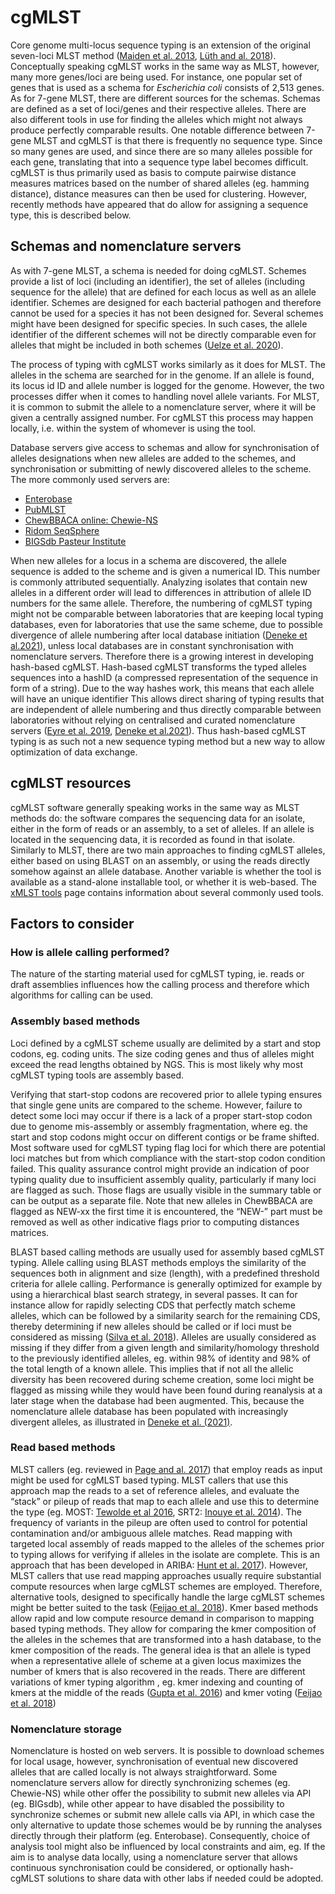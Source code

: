 # cgMLST

Core genome multi-locus sequence typing is an extension of the original
seven-loci MLST method ([Maiden et al.
2013](https://www.ncbi.nlm.nih.gov/pmc/articles/PMC3980634/), [Lüth and al.
2018](https://www.sciencedirect.com/science/article/pii/S092422441730540X)).
Conceptually speaking cgMLST works in the same way as MLST, however, many more
genes/loci are being used. For instance, one popular set of genes that is used
as a schema for _Escherichia coli_ consists of 2,513 genes. As for 7-gene MLST,
there are different sources for the schemas. Schemas are defined as a set of
loci/genes and their respective alleles. There are also different tools in use
for finding the alleles which might not always produce perfectly comparable
results. One notable difference between 7-gene MLST and cgMLST is that there is
frequently no sequence type. Since so many genes are used, and since there are
so many alleles possible for each gene, translating that into a sequence type
label becomes difficult. cgMLST is thus primarily used as basis to compute
pairwise distance measures matrices based on the number of shared alleles (eg.
hamming distance), distance measures can then be used for clustering. However,
recently methods have appeared that do allow for assigning a sequence type, this
is described below.

## Schemas and nomenclature servers
As with 7-gene MLST, a schema is needed for doing cgMLST. Schemes provide a list
of loci (including an identifier), the set of alleles (including sequence for
the allele) that are defined for each locus as well as an allele identifier.
Schemes are designed for each bacterial pathogen and therefore cannot be used
for a species it has not been designed for. Several schemes might have been
designed for specific species. In such cases,  the allele identifier of the
different schemes will not be directly comparable even for alleles that might be
included in both schemes ([Uelze et al.
2020](https://link.springer.com/article/10.1186/s42522-020-0010-1)). 

The process of typing with cgMLST works similarly as it does for MLST. The
alleles in the schema are searched for in the genome. If an allele is found, its
locus id ID and allele number is logged for the genome. However, the two
processes differ when it comes to handling novel allele variants. For MLST, it
is common to submit the allele to a nomenclature server, where it will be given
a centrally assigned number. For cgMLST this process may happen locally, i.e.
within the system of whomever is using the tool.  

Database servers give access to schemas and allow for synchronisation of alleles
designations when new alleles are added to the schemes, and synchronisation or
submitting of newly discovered alleles to the scheme. The more commonly used
servers  are:

- [Enterobase](https://enterobase.warwick.ac.uk/)
- [PubMLST](https://pubmlst.org/)
- [ChewBBACA online: Chewie-NS](https://chewbbaca.online/)
- [Ridom SeqSphere](https://www.cgmlst.org/ncs)
- [BIGSdb Pasteur Institute](https://bigsdb.pasteur.fr/)

When new alleles for a locus in a schema are discovered, the allele sequence is
added to the scheme and is given a numerical ID. This number is commonly
attributed sequentially. Analyzing isolates that contain new alleles in a
different order will lead to differences in attribution of allele ID numbers for
the same allele. Therefore, the numbering of cgMLST typing might not be
comparable between laboratories that are keeping local typing databases, even
for laboratories that use the same scheme, due to possible divergence of allele
numbering after local database initiation ([Deneke et
al.2021](https://journals.asm.org/doi/10.1128/JCM.01037-19)), unless local
databases are in constant synchronisation with nomenclature servers. Therefore
there is a growing interest in developing hash-based cgMLST. Hash-based cgMLST
transforms the typed alleles sequences into a hashID (a compressed
representation of the sequence in form of a string). Due to the way hashes work,
this means that each allele will have an unique identifier This allows direct
sharing of typing results that are independent of allele numbering and thus
directly comparable between laboratories without relying on centralised and
curated nomenclature servers ([Eyre et al.
2019](https://journals.asm.org/doi/10.1128/JCM.01037-19), [Deneke et
al.2021](https://journals.asm.org/doi/10.1128/JCM.01037-19)). Thus hash-based
cgMLST typing is as such not a new sequence typing method but a new way to allow
optimization of data exchange.

## cgMLST resources
cgMLST software generally speaking works in the same way as MLST methods do: the
software compares the sequencing data for an isolate, either in the form of
reads or an assembly, to a set of alleles. If an allele is located in the
sequencing data, it is recorded as found in that isolate. Similarly to MLST,
there are two main approaches to finding cgMLST alleles, either based on using
BLAST on an assembly, or using the reads directly somehow against an allele
database. Another variable is whether the tool is available as a stand-alone
installable tool, or whether it is web-based. The [xMLST tools](mlst_typing.md)
page contains information about several commonly used tools. 

## Factors to consider

### How is allele calling performed? 
The nature of the starting material used for cgMLST typing, ie. reads or draft
assemblies influences how the calling process and therefore which algorithms for
calling can be used. 

### Assembly based methods
Loci defined by a cgMLST scheme usually are delimited by a start and stop
codons, eg. coding units. The size coding genes and thus of alleles might exceed
the read lengths obtained by NGS. This is most likely why most cgMLST typing
tools are assembly based. 

Verifying that start-stop codons are recovered prior to allele typing ensures
that single gene units are compared to the scheme. However, failure to detect
some loci may occur if there is a lack of a proper start-stop codon due to
genome mis-assembly or assembly fragmentation, where eg. the start and stop
codons might occur on different contigs or be frame shifted. Most software used
for cgMLST typing flag loci for which there are potential loci matches but from
which compliance with the start-stop codon condition failed. This quality
assurance control might provide an indication of poor typing quality due to
insufficient assembly quality, particularly if many loci are flagged as such.
Those flags are usually visible in the summary table or can be output as a
separate file. Note that new alleles in ChewBBACA are flagged as NEW-xx the
first time it is encountered, the “NEW-” part must be removed as well as other
indicative flags prior to computing distances matrices. 

BLAST based calling methods are usually used for assembly based cgMLST typing.
Allele calling using BLAST methods employs the similarity of the sequences both
in alignment and size (length), with a predefined threshold criteria for allele
calling. Performance is generally optimized for example by using a hierarchical
blast search strategy, in several passes. It can for instance allow for rapidly
selecting CDS that perfectly match scheme alleles, which can be followed by a
similarity search for the remaining CDS, thereby determining if new alleles
should be called or if loci must be considered as missing ([Silva et al.
2018](https://www.ncbi.nlm.nih.gov/pmc/articles/PMC5885018/)). Alleles are
usually considered as missing if they differ from a given length and
similarity/homology threshold to the previously identified alleles, eg. within
98% of identity and 98% of the total length of a known allele. This implies that
if not all the allelic diversity has been recovered during scheme creation, some
loci might be flagged as missing while they would have been found during
reanalysis at a later stage when the database had been augmented. This, because
the nomenclature allele database has been populated with increasingly divergent
alleles, as illustrated in  [Deneke et
al. (2021)](https://journals.asm.org/doi/10.1128/JCM.01037-19).

### Read based methods
MLST callers (eg. reviewed in [Page and al.
2017](https://www.microbiologyresearch.org/content/journal/mgen/10.1099/mgen.0.000124))
that employ reads as input might be used for cgMLST based typing. MLST callers
that use this approach map the reads to a set of reference alleles, and evaluate
the “stack” or pileup of reads that map to each allele and use this to determine
the type (eg. MOST: [Tewolde et al
2016](https://www.ncbi.nlm.nih.gov/pmc/articles/PMC4991843/), SRT2: [Inouye et
al.
2014](https://genomemedicine.biomedcentral.com/articles/10.1186/s13073-014-0090-6)).
The frequency of variants in the pileup are often used to control for potential
contamination and/or ambiguous allele matches. Read mapping with targeted local
assembly of reads mapped to the alleles of the schemes prior to typing allows
for verifying if alleles in the isolate are complete. This is an approach that
has been developed in ARIBA: [Hunt et al.
2017](https://www.ncbi.nlm.nih.gov/pmc/articles/PMC5695208/)). However, MLST
callers that use read mapping approaches usually require substantial compute
resources when large cgMLST schemes are employed. Therefore, alternative tools,
designed to specifically handle the large cgMLST schemes might be better suited
to the task ([Feijao et al.
2018](https://www.microbiologyresearch.org/content/journal/mgen/10.1099/mgen.0.000146)).
Kmer based methods allow rapid and low compute resource demand in comparison to
mapping based typing methods. They allow for comparing the kmer composition of
the alleles in the schemes that are transformed into a hash database, to the
kmer composition of the reads. The general idea is that an allele is typed when
a representative allele of scheme at a given locus maximizes the number of kmers
that is also recovered in the reads. There are different variations of kmer
typing algorithm , eg. kmer indexing and counting of kmers at the middle of the
reads ([Gupta et al.
2016](https://academic.oup.com/bioinformatics/article/33/1/119/2525695?login=true))
and kmer voting ([Feijao et al.
2018](https://www.microbiologyresearch.org/content/journal/mgen/10.1099/mgen.0.000146))

### Nomenclature storage
Nomenclature is hosted on web servers. It is possible to download schemes for
local usage, however, synchronisation of eventual new discovered alleles that
are called locally is not always straightforward. Some nomenclature servers
allow for directly synchronizing schemes (eg. Chewie-NS) while other offer the
possibility to submit new alleles via API (eg. BIGsdb), while other appear to
have disabled the possibility to synchronize schemes or submit new allele calls
via API, in which case the only alternative to update those schemes would be by
running the analyses directly through their platform (eg. Enterobase).
Consequently, choice of analysis tool might also be influenced by local
constraints and aim, eg. If the aim is to analyse data locally, using a
nomenclature server that allows continuous synchronisation could be considered,
or optionally hash-cgMLST solutions to share data with other labs if needed
could be adopted. 
